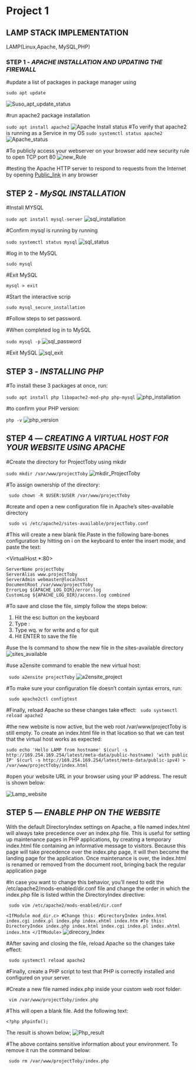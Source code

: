 # **Project 1** 
## **LAMP STACK IMPLEMENTATION**
LAMP(Linux,Apache, MySQL,PHP)
### **STEP 1** - *APACHE INSTALLATION AND UPDATING THE FIREWALL*

#update a list of packages in package manager using

`sudo apt update`

![Suso_apt_update_status](./images/Sudo_apt_update.png)

#run apache2 package installation

`sudo apt install apache2`
![Apache Install status](./images/apache_install.png)
#To verify that apache2 is running as a Service in my OS
`sudo systemctl status apache2`
![Apache_status](./images/apache_status.png)

#To publicly access your webserver on your browser add new security rule to open TCP port 80 
![new_Rule](./images/New_Inbound_Rule.png)

#testing the Apache HTTP server to respond to requests from the Internet by opening [Public_link]( http://<Public-IP-Address>:80)
 in any browser

## **STEP 2** - *MySQL INSTALLATION*

#Install MYSQL

`sudo apt install mysql-server`
![sql_installation](./images/mysql_installation.png)

#Confirm mysql is running by running

`sudo systemctl status mysql`
![sql_status](./images/confrim_sql_status.png)

#log in to the MySQL

`sudo mysql`

#Exit MySQL 

`mysql > exit`

#Start the interactive scrip

`sudo mysql_secure_installation`

#Follow steps to set password.

#When completed log in to MySQL 

`sudo mysql -p`
![sql_password](./images/Mysql_password.png)

#Exit MySQL
![sql_exit](./images/sql_exit.png)

## **STEP 3** - *INSTALLING PHP*
#To install these 3 packages at once, run:

`sudo apt install php libapache2-mod-php php-mysql`
![php_installation](./images/php_installation.png)


#to confirm your PHP version:

`php -v`
![php_version](./images/php_version.png)

## **STEP 4** — *CREATING A VIRTUAL HOST FOR YOUR WEBSITE USING APACHE*

#Create the directory for ProjectToby using mkdir

`sudo mkdir /var/www/projectToby`
![mkdir_ProjectToby](./images/mkdir_projectToby.png)

#To assign ownership of the directory:

` sudo chown -R $USER:$USER /var/www/projectToby`

#create and open a new configuration file in Apache’s sites-available directory

` sudo vi /etc/apache2/sites-available/projectToby.conf`

#This will create a new blank file.Paste in the following bare-bones configuration by hitting on i on the keyboard to enter the insert mode, and paste the text:

<VirtualHost *:80>

    ServerName projectToby
    ServerAlias www.projectToby 
    ServerAdmin webmaster@localhost
    DocumentRoot /var/www/projectToby
    ErrorLog ${APACHE_LOG_DIR}/error.log
    CustomLog ${APACHE_LOG_DIR}/access.log combined
</VirtualHost>

#To save and close the file, simply follow the steps below:

1. Hit the esc button on the keyboard
2. Type :
3. Type wq. w for write and q for quit
4. Hit ENTER to save the file

#use the ls command to show the new file in the sites-available directory
![sites_available](./images/ls_sites_available.png)

#use a2ensite command to enable the new virtual host:

` sudo a2ensite projectToby`
![a2ensite_project](./images/a2ensite_project.png)

#To make sure your configuration file doesn’t contain syntax errors, run:

` sudo apache2ctl configtest`

#Finally, reload Apache so these changes take effect:
` sudo systemctl reload apache2`

#the new website is now active, but the web root /var/www/projectToby is still empty. To create an index.html file in that location so that we can test that the virtual host works as expected:

`sudo echo 'Hello LAMP from hostname' $(curl -s http://169.254.169.254/latest/meta-data/public-hostname) 'with public IP' $(curl -s http://169.254.169.254/latest/meta-data/public-ipv4) > /var/www/projectToby/index.html`

#open your website URL in your browser using your IP address. The result is shown below:

![Lamp_website](./images/lamp_website.png)

## **STEP 5** — *ENABLE PHP ON THE WEBSITE*

With the default DirectoryIndex settings on Apache, a file named index.html will always take precedence over an index.php file. This is useful for setting up maintenance pages in PHP applications, by creating a temporary index.html file containing an informative message to visitors. Because this page will take precedence over the index.php page, it will then become the landing page for the application. Once maintenance is over, the index.html is renamed or removed from the document root, bringing back the regular application page

#In case you want to change this behavior, you’ll need to edit the /etc/apache2/mods-enabled/dir.conf file and change the order in which the index.php file is listed within the DirectoryIndex directive:

` sudo vim /etc/apache2/mods-enabled/dir.conf`

`<IfModule mod_dir.c>
        #Change this:
        #DirectoryIndex index.html index.cgi index.pl index.php index.xhtml index.htm
        #To this:
        DirectoryIndex index.php index.html index.cgi index.pl index.xhtml index.htm
</IfModule>`
![direcory_Index](./images/directory_index.png)

#After saving and closing the file, reload Apache so the changes take effect:

` sudo systemctl reload apache2`

#Finally, create a PHP script to test that PHP is correctly installed and configured on your server.

#Create a new file named index.php inside your custom web root folder:

` vim /var/www/projectToby/index.php`

#This will open a blank file. Add the following text:

`<?php
phpinfo();`

The result is shown below;
![Php_result](./images/php_home_page.png)

#The above contains sensitive information about your environment. To remove it run the command below:

` sudo rm /var/www/projectToby/index.php`


